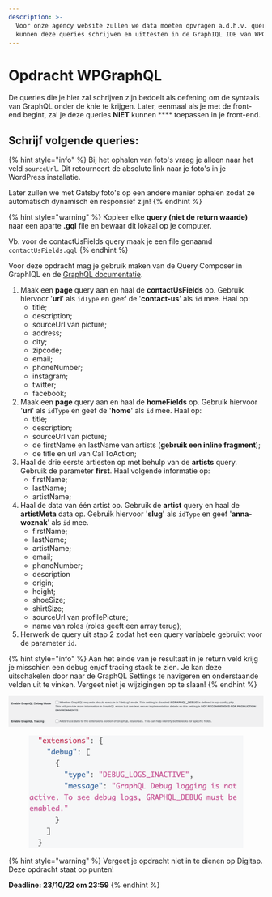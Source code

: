 ```yaml
---
description: >-
  Voor onze agency website zullen we data moeten opvragen a.d.h.v. queries. We
  kunnen deze queries schrijven en uittesten in de GraphIQL IDE van WPGraphQL.
---
```


# Opdracht WPGraphQL

De queries die je hier zal schrijven zijn bedoelt als oefening om de syntaxis van GraphQL onder de knie te krijgen. Later, eenmaal als je met de front-end begint, zal je deze queries **NIET** kunnen **** toepassen in je front-end.

## Schrijf volgende queries:

{% hint style="info" %}
Bij het ophalen van foto's vraag je alleen naar het veld `sourceUrl`. Dit retourneert de absolute link naar je foto's in je WordPress installatie.&#x20;

Later zullen we met Gatsby foto's op een andere manier ophalen zodat ze automatisch dynamisch en responsief zijn!
{% endhint %}

{% hint style="warning" %}
Kopieer elke **query (niet de return waarde)** naar een aparte **.gql** file en bewaar dit lokaal op je computer.

Vb. voor de contactUsFields query maak je een file genaamd `contactUsFields.gql`
{% endhint %}

Voor deze opdracht mag je gebruik maken van de Query Composer in GraphIQL en de [GraphQL documentatie](https://graphql.org/learn/).

1. Maak een **page** query aan en haal de **contactUsFields** op. Gebruik hiervoor '**uri**' als `idType` en geef de '**contact-us**' als `id` mee. Haal op:
   * title;
   * description;
   * sourceUrl van picture;
   * address;
   * city;
   * zipcode;
   * email;
   * phoneNumber;
   * instagram;
   * twitter;
   * facebook;
2. Maak een **page** query aan en haal de **homeFields** op. Gebruik hiervoor '**uri**' als `idType` en geef de '**home**' als `id` mee. Haal op:
   * title;
   * description;
   * sourceUrl van picture;
   * de firstName en lastName van artists (**gebruik een inline fragment**);&#x20;
   * de title en url van CallToAction;
3. Haal de drie eerste artiesten op met behulp van de **artists** query. Gebruik de parameter **first**. Haal volgende informatie op:
   * firstName;
   * lastName;
   * artistName;
4. Haal de data van één artist op. Gebruik de **artist** query en haal de **artistMeta** data op. Gebruik hiervoor '**slug'** als `idType` en geef '**anna-woznak**' als `id` mee.
   * firstName;
   * lastName;
   * artistName;
   * email;
   * phoneNumber;
   * description
   * origin;
   * height;
   * shoeSize;
   * shirtSize;
   * sourceUrl van profilePicture;
   * name van roles (roles geeft een array terug);
5. Herwerk de query uit stap 2 zodat het een query variabele gebruikt voor de parameter `id`.

{% hint style="info" %}
Aan het einde van je resultaat in je return veld krijg je misschien een debug en/of tracing stack te zien. Je kan deze uitschakelen door naar de GraphQL Settings te navigeren en onderstaande velden uit te vinken. Vergeet niet je wijzigingen op te slaan!
{% endhint %}

![](<../../.gitbook/assets/image (50).png>)

<figure><img src="../../.gitbook/assets/image (162).png" alt=""><figcaption></figcaption></figure>

{% hint style="warning" %}
Vergeet je opdracht niet in te dienen op Digitap. Deze opdracht staat op punten!

**Deadline: 23/10/22 om 23:59**
{% endhint %}
